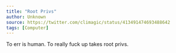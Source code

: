 ```yaml
---
title: "Root Privs"
author: Unknown
source: https://twitter.com/climagic/status/413491474693488642
tags: [Computer]
---
```


To err is human. To really fuck up takes root privs.
